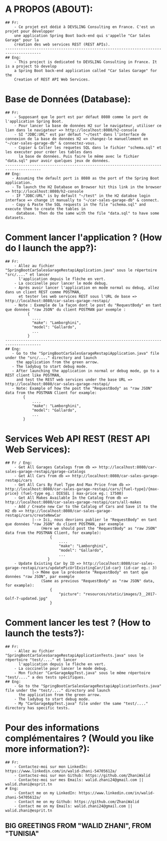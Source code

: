 # A PROPOS (ABOUT):
    ## Fr:
        - Ce projet est dédié à DEVSLING Consulting en France. C'est un projet pour développer 
        une application Spring Boot back-end qui s'appelle "Car Sales Garage" pour la
        création des web services REST (REST APIs).
    --------------------------------------------------------------------------------------
    ## Eng:
        - This project is dedicated to DEVSLING Consulting in France. It is a project to develop
        a Spring Boot back-end application called "Car Sales Garage" for the
        Creation of REST API Web Services.

# Base de Données (Database):
    ## Fr:
        - Supposant que le port est par défaut 8080 comme le port de l'application Spring Boot.
        - Pour lancer la base de données H2 sur le navigateur, utiliser ce lien dans le navigateur => http://localhost:8080/h2-console
        - SI "JDBC:URL" est par défaut "~/test" dans l’interface de connexion de la base de données H2 => changez-le manuellement en "~/car-sales-garage-db" & connectez-vous.
        - Copier & Coller les requetes SQL dans le fichier "schema.sql" et les executer pour créer les tables dans 
          la base de données. Puis faire le même avec le fichier "data.sql" pour avoir quelques jeux de données.
    --------------------------------------------------------------------------------------
    ## Eng:
       - Assuming the default port is 8080 as the port of the Spring Boot application.
       - To launch the H2 Database on Browser hit this link in the browser => http://localhost:8080/h2-console
       - IF "JDBC:URL" is by default "~/test" in the H2 databse login interface => change it manually to "~/car-sales-garage-db" & connect.
       - Copy & Paste the SQL requests in the file "schema.sql" and execute them to create the tables in
         database. Then do the same with the file "data.sql" to have some datasets.

# Comment lancer l'application ? (How do I launch the app?):
    ## Fr:
        - Allez au fichier "SpringBootCarSalesGarageRestapiApplication.java" sous le répertoire "src/...." et lancer
          l'application depuis le flèche en vert.
        - La coccinelle pour lancer le mode debug.
        - Aprés avoir lancer l'application en mode normal ou debug, allez dans un client REST comme POSTMAN,
          et tester les web services REST sous l'URL de base => http://localhost:8080/car-sales-garage-restapi/
        - Note : Exemple de la façon dont le post du "RequestBody" en tant que données "raw JSON" du client POSTMAN par exemple :
              {
                ....
                "make": "Lamborghini",
                "model": "Gallardo",
                ...
              }
    --------------------------------------------------------------------------------------    
    ## Eng:
       - Go to the "SpringBootCarSalesGarageRestapiApplication.java" file under the "src/...." directory and launch
         the application from the green arrow.
       - The ladybug to start debug mode.
       - After launching the application in normal or debug mode, go to a REST client like POSTMAN,
         and test the REST web services under the base URL => http://localhost:8080/car-sales-garage-restapi/
       - Note: Example of how the post the "RequestBody" as "raw JSON" data from the POSTMAN Client for example:
            {
                ....
                "make": "Lamborghini",
                "model": "Gallardo",
                ...
            }

# Services Web API REST (REST API Web Services):
    ## Fr / Eng:
        - Get All Garages Catalogs from db => http://localhost:8080/car-sales-garage-restapi/garage-catalogs
        - Get All Cars from db => http://localhost:8080/car-sales-garage-restapi/cars
        - Get All Cars By Fuel Type And Max Price from db => http://localhost:8080/car-sales-garage-restapi/cars/{fuel-type}/{max-price} (fuel-type eg.: DIESEL | max-price eg.: 17500)
        - Get All Makes Available In the Catalog from db => http://localhost:8080/car-sales-garage-restapi/cars/all-makes
        - Add / Create new Car to the Catalog of Cars and Save it to the H2 db => http://localhost:8080/car-sales-garage-restapi/cars/createNewCar
                |--> Ici, nous devrions publier le "RequestBody" en tant que données "raw JSON" du client POSTMAN, par exemple
                    (Here we should post the "RequestBody" as "raw JSON" data from the POSTMAN Client, for example):
                        {
                            ....
                            "make": "Lamborghini",
                            "model": "Gallardo",
                            ...
                       }
        - Update Existing Car by ID => http://localhost:8080/car-sales-garage-restapi/cars/updatePicUrlExistingCar/{id-car} (id-car eg.: 3)
                |-> Même que la précedente "RequestBody" en tant que données "raw JSON", par exemple
                    (Same as previous "RequestBody" as "raw JSON" data, for example):
                        {
                            "picture": "resources/static/images/3__2017-Golf-7-updated.jpg"
                        }

# Comment lancer les test ? (How to launch the tests?):
    ## Fr: 
        - Allez au fichier "SpringBootCarSalesGarageRestapiApplicationTests.java" sous le répertoire "test/...." et lancer
          l'application depuis le flèche en vert.
        - La coccinelle pour lancer le mode debug.
        - Mon fichier "CarGarageAppTest.java" sous le même répertoire "test/...." a des tests spécifiques.
    ## Eng:
        - Go to the "SpringBootCarSalesGarageRestapiApplicationTests.java" file under the "test/...." directory and launch
          the application from the green arrow.
        - The ladybug to start debug mode.
        - My "CarGarageAppTest.java" file under the same "test/...." directory has specific tests.

# Pour des informations complémentaires ? (Would you like more information?):
    ## Fr:
        - Contactez-moi sur mon LinkedIn: https://www.linkedin.com/in/walid-zhani-54705612a/
        - Contactez-moi sur mon Github: https://github.com/ZhaniWalid
        - Contactez-moi sur mes Emails: walid.zhani24@gmail.com || walid.zhani@esprit.tn 
    # Eng:
        - Contact me on my LinkedIn: https://www.linkedin.com/in/walid-zhani-54705612a/
        - Contact me on my Github: https://github.com/ZhaniWalid
        - Contact me on my Emails: walid.zhani24@gmail.com || walid.zhani@esprit.tn


## BIG GREETINGS FROM "WALID ZHANI", FROM "TUNISIA"